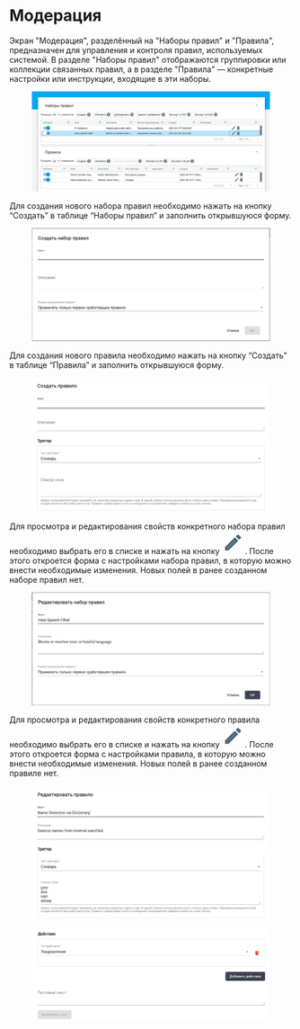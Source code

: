 # Модерация

Экран "Модерация", разделённый на "Наборы правил" и "Правила", предназначен для управления и контроля правил, используемых системой. В разделе "Наборы правил" отображаются группировки или коллекции связанных правил, а в разделе "Правила" — конкретные настройки или инструкции, входящие в эти наборы.

<figure><img src="../../.gitbook/assets/изображение (6).png" alt=""><figcaption></figcaption></figure>

Для создания нового набора правил необходимо нажать на кнопку “Создать” в таблице “Наборы правил” и заполнить открывшуюся форму.&#x20;

<figure><img src="../../.gitbook/assets/изображение (3) (1).png" alt=""><figcaption></figcaption></figure>

Для создания нового правила необходимо нажать на кнопку “Создать” в таблице “Правила” и заполнить открывшуюся форму.&#x20;

<figure><img src="../../.gitbook/assets/изображение (4) (1).png" alt=""><figcaption></figcaption></figure>

Для просмотра и редактирования свойств конкретного набора правил необходимо выбрать его в списке и нажать на кнопку ![](<../../.gitbook/assets/изображение (303).png>). После этого откроется форма с настройками набора правил, в которую можно внести необходимые изменения. Новых полей в ранее созданном наборе правил нет.

<figure><img src="../../.gitbook/assets/изображение (5) (1).png" alt=""><figcaption></figcaption></figure>

Для просмотра и редактирования свойств конкретного правила необходимо выбрать его в списке и нажать на кнопку ![](<../../.gitbook/assets/изображение (303).png>). После этого откроется форма с настройками правила, в которую можно внести необходимые изменения. Новых полей в ранее созданном правиле нет.

<figure><img src="../../.gitbook/assets/2025-08-06_22-55-48.png" alt=""><figcaption></figcaption></figure>

<figure><img src="../../.gitbook/assets/изображение (8).png" alt=""><figcaption></figcaption></figure>
